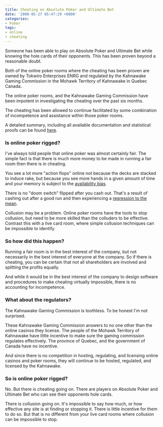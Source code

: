 ```yaml
---
title: Cheating on Absolute Poker and Ultimate Bet
date: '2008-05-27 05:47:29 +0000'
categories:
- Poker
tags:
- online
- cheating
---
```

Someone has been able to play on Absolute Poker and Ultimate Bet while knowing
the hole cards of their opponents. This has been proven beyond a reasonable
doubt.

Both of the online poker rooms where the cheating has been proven are owned by
Tokwiro Enterprises ENRG and regulated by the Kahnawake Gaming Commission in the
Mohawk Territory of Kahnawake in Quebec Canada.

The online poker rooms, and the Kahnawake Gaming Commission have been impotent
in investigating the cheating over the past six months.

The cheating has been allowed to continue facilitated by some combination of
incompetence and assistance within those poker rooms.

A detailed summary, including all available documentation and statistical proofs
can be found [here](http://forumserver.twoplustwo.com/showthread.php?t=208114).

### Is online poker rigged?

I've always told people that online poker was almost certainly fair. The simple
fact is that there is much more money to be made in running a fair room then
there is in cheating.

You see a lot more "action flops" online not because the decks are stacked to
induce rake, but because you see more hands in a given amount of time and  your
memory is subject to the [availability
bias](http://en.wikipedia.org/wiki/Availability_heuristic).

There is no "doom switch" flipped after you cash out. That's a result of cashing
out after a good run and then experiencing a [regression to the
mean](http://en.wikipedia.org/wiki/Regression_toward_the_mean).

Collusion may be a problem. Online poker rooms have the tools to stop collusion,
but need to be more skilled than the colluders to be effective. Contrast this
with a live card room, where simple collusion techniques can be impossible to
identify.

### So how did this happen?

Running a fair room is in the best interest of the company, but not necessarily
in the best interest of everyone at the company. So if there is cheating, you
can be certain that not all shareholders are involved and splitting the profits
equally.

And while it would be in the best interest of the company to design software and
procedures to make cheating virtually impossible, there is no accounting for
incompetence.

### What about the regulators?

The Kahnawake Gaming Commission is toothless. To be honest I'm not surprised.

These Kahnawake Gaming Commission answers to no one other than the online
casinos they license. The people of the Mohawk Territory of Kahnawake have
little incentive to make sure the gaming commission regulates effectively. The
province of Quebec, and the government of Canada have no incentive.

And since there is no competition in hosting, regulating, and licensing online
casinos and poker rooms, they will continue to be hosted, regulated, and
licensed by the Kahnawake.

### So is online poker rigged?

No. But there is cheating going on. There are players on Absolute Poker and
Ultimate Bet who can see their opponents hole cards.

There is collusion going on. It's impossible to say how much, or how effective
any site is at finding or stopping it. There is little incentive for them to do
so. But that is no different from your live card rooms where collusion can be
impossible to stop.
